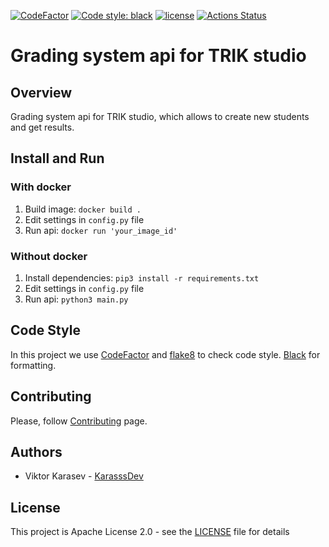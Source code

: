 [![CodeFactor](https://www.codefactor.io/repository/github/pupsen-vupsen/trik-testsys-telegram-client/badge)](https://www.codefactor.io/repository/github/pupsen-vupsen/trik-testsys-telegram-client)
<a href="https://github.com/Pupsen-Vupsen/trik-testsys-telegram-client/"><img alt="Code style: black" src="https://img.shields.io/badge/code%20style-black-000000.svg"></a>
[![license](https://img.shields.io/badge/License-Apache_2.0-blue.svg)](https://opensource.org/licenses/Apache-2.0)
<a href="https://github.com/Pupsen-Vupsen/trik-testsys-api/actions"><img alt="Actions Status" src="https://github.com/Pupsen-Vupsen/trik-testsys-api/actions/workflows/lint.yml/badge.svg"></a>
# Grading system api for TRIK studio

## Overview
Grading system api for TRIK studio, which allows to create new students and get results.

## Install and Run

### With docker
1. Build image:
`docker build .`
2. Edit settings in `config.py` file
3. Run api:
`docker run 'your_image_id'`

### Without docker
1. Install dependencies:
`pip3 install -r requirements.txt`
2. Edit settings in `config.py` file 
3. Run api:
`python3 main.py`

## Code Style
In this project we use [CodeFactor](https://www.codefactor.io) and [flake8](https://github.com/PyCQA/flake8) to check code style. 
[Black](https://github.com/psf/black) for formatting.

## Contributing
Please, follow [Contributing](CONTRIBUTING.md) page.

## Authors
* Viktor Karasev - [KarasssDev](https://github.com/KarasssDev)

## License
This project is Apache License 2.0 - see the [LICENSE](LICENSE) file for details
